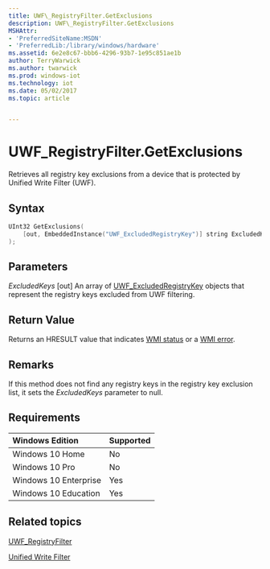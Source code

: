 ```yaml
---
title: UWF\_RegistryFilter.GetExclusions
description: UWF\_RegistryFilter.GetExclusions
MSHAttr:
- 'PreferredSiteName:MSDN'
- 'PreferredLib:/library/windows/hardware'
ms.assetid: 6e2e8c67-bbb6-4296-93b7-1e95c851ae1b
author: TerryWarwick
ms.author: twarwick
ms.prod: windows-iot
ms.technology: iot
ms.date: 05/02/2017
ms.topic: article


---
```

# UWF\_RegistryFilter.GetExclusions

Retrieves all registry key exclusions from a device that is protected by Unified Write Filter (UWF).

## Syntax

```powershell
UInt32 GetExclusions(
    [out, EmbeddedInstance("UWF_ExcludedRegistryKey")] string ExcludedKeys[]
);
```

## Parameters

<a href="" id="excludedkeys"></a>*ExcludedKeys*
\[out\] An array of [UWF\_ExcludedRegistryKey](uwf-excludedregistrykey.md) objects that represent the registry keys excluded from UWF filtering.

## Return Value

Returns an HRESULT value that indicates [WMI status](/windows/win32/wmisdk/wmi-non-error-constants) or a [WMI error](/windows/win32/wmisdk/wmi-error-constants).

## Remarks

If this method does not find any registry keys in the registry key exclusion list, it sets the *ExcludedKeys* parameter to null.

## Requirements

| Windows Edition       | Supported |
|:----------------------|:----------|
| Windows 10 Home       | No        |
| Windows 10 Pro        | No        |
| Windows 10 Enterprise | Yes       |
| Windows 10 Education  | Yes       |

## Related topics

[UWF\_RegistryFilter](uwf-registryfilter.md)

[Unified Write Filter](unified-write-filter.md)